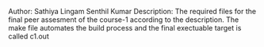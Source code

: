Author: Sathiya Lingam Senthil Kumar
Description: The required files for the final peer assesment of the course-1 according to the description.
The make file automates the build process and the final exectuable target is called c1.out

